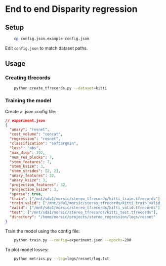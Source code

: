 # End to end Disparity regression

## Setup

```bash
    cp config.json.example config.json 
```

Edit `config.json` to match dataset paths.

## Usage
### Creating tfrecords

```bash
    python create_tfrecords.py --dataset=kitti
```

### Training the model

Create a .json config file:
```json
// experiment.json
{
  "unary": "resnet",
  "cost_volume": "concat",
  "regression": "resnet",
  "classification": "softargmin",
  "loss": "abs",
  "max_disp": 192,
  "num_res_blocks": 7,
  "stem_features": 7,
  "stem_ksize": 3,
  "stem_strides": [2, 2],
  "unary_features": 32,
  "unary_ksize": 3,
  "projection_features": 32,
  "projection_ksize": 3,
  "sparse": true,
  "train": ["/mnt/sda1/morsic/stereo_tfrecords/kitti_train.tfrecords"],
  "train_valid": ["/mnt/sda1/morsic/stereo_tfrecords/kitti_train_valid.tfrecords"],
  "valid": ["/mnt/sda1/morsic/stereo_tfrecords/kitti_valid.tfrecords"],
  "test": ["/mnt/sda1/morsic/stereo_tfrecords/kitti_test.tfrecords"],
  "directory": "/home/morsic/projects/stereo_regression/logs/resnet"
}
```

Train the model using the config file:
```bash
    python train.py --config=experiment.json --epochs=200
```

To plot model losses:
```bash
    python metrics.py --log=logs/resnet/log.txt
```